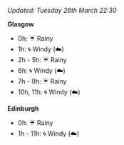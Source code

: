 *Updated: Tuesday 26th March 22:30*

**Glasgow**

* 0h: :umbrella: Rainy
* 1h: :cyclone: Windy (:cloud:)
* 2h - 5h: :umbrella: Rainy
* 6h: :cyclone: Windy (:cloud:)
* 7h - 9h: :umbrella: Rainy
* 10h, 11h: :cyclone: Windy (:cloud:)

**Edinburgh**

* 0h: :umbrella: Rainy
* 1h - 11h: :cyclone: Windy (:cloud:)
